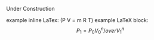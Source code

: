 Under Construction

example inline LaTex: \(P V = m R T\)
example LaTeX block:
$$P_{1} = P_0 {V_{0}^{n} /over V_{1}^{n}}$$
